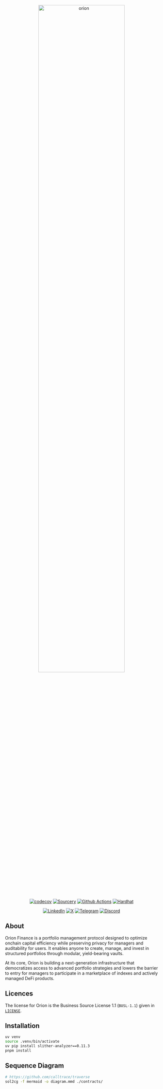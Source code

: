 <div align="center">

<img src="./assets/Orion_Logo_white_horizontal.png" alt="orion" width="75%">


[![codecov][codecov-badge]][codecov] [![Sourcery][sourcery-badge]][sourcery] [![Github Actions][gha-badge]][gha] [![Hardhat][hardhat-badge]][hardhat] 

[![LinkedIn][linkedin-badge]][linkedin] [![X][x-badge]][x] [![Telegram][telegram-badge]][telegram] [![Discord][discord-badge]][discord]

</div>

[gha]: https://github.com/OrionFinanceAI/protocol/actions
[gha-badge]: https://github.com/OrionFinanceAI/protocol/actions/workflows/ci.yml/badge.svg
[hardhat]: https://hardhat.org/
[hardhat-badge]: https://img.shields.io/badge/Built%20with-Hardhat-FFDB1C.svg

[codecov]: https://codecov.io/gh/OrionFinanceAI/protocol
[codecov-badge]: https://codecov.io/gh/OrionFinanceAI/protocol/branch/main/graph/badge.svg

[sourcery]: https://sourcery.ai
[sourcery-badge]: https://img.shields.io/badge/Sourcery-enabled-brightgreen

[linkedin]: https://www.linkedin.com/company/orionfinance/
[linkedin-badge]: https://img.shields.io/badge/LinkedIn-0077B5?style=for-the-badge&logo=linkedin&logoColor=white

[x]: https://x.com/OrionFinanceAI
[x-badge]: https://img.shields.io/badge/X-000000?style=for-the-badge&logo=x&logoColor=white


[telegram]: https://t.me/orionfinance_ai
[telegram-badge]: https://img.shields.io/badge/Telegram-2CA5E0?style=for-the-badge&logo=telegram&logoColor=white

[discord]: https://discord.gg/8bAXxPSPdw
[discord-badge]: https://img.shields.io/badge/Discord-5865F2?style=for-the-badge&logo=discord&logoColor=white



## About

Orion Finance is a portfolio management protocol designed to optimize onchain capital efficiency while preserving privacy for managers and auditability for users. It enables anyone to create, manage, and invest in structured portfolios through modular, yield-bearing vaults. 

At its core, Orion is building a next-generation infrastructure that democratizes access to advanced portfolio strategies and lowers the barrier to entry for managers to participate in a marketplace of indexes and actively managed DeFi products.

## Licences

The license for Orion is the Business Source License 1.1 (`BUSL-1.1`) given in [`LICENSE`](./LICENSE).

## Installation

```bash
uv venv 
source .venv/bin/activate
uv pip install slither-analyzer==0.11.3
pnpm install
```

## Sequence Diagram

```bash
# https://github.com/calltrace/traverse
sol2cg -f mermaid -o diagram.mmd ./contracts/
```

